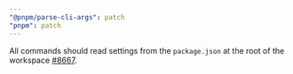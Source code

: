 ```yaml
---
"@pnpm/parse-cli-args": patch
"pnpm": patch
---
```


All commands should read settings from the `package.json` at the root of the workspace [#8667](https://github.com/pnpm/pnpm/issues/8667).
